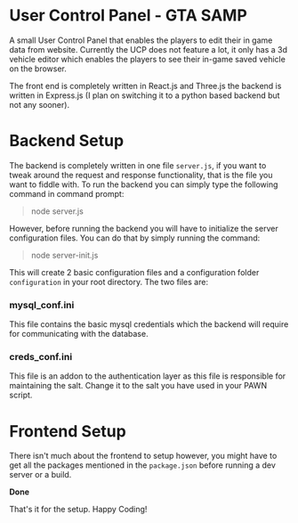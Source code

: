 # User Control Panel - GTA SAMP

A small User Control Panel that enables the players to edit their in game data from website. Currently the UCP does not feature a lot, it only has a 3d vehicle editor which enables the players to see their in-game saved vehicle on the browser. 

The front end is completely written in React.js and Three.js the backend is written in Express.js (I plan on switching it to a python based backend but not any sooner).

# Backend Setup

The backend is completely written in one file `server.js`, if you want to tweak around the request and response functionality, that is the file you want to fiddle with. To run the backend you can simply type the following command in command prompt:

> node server.js

However, before running the backend you will have to initialize the server configuration files. You can do that by simply running the command:

> node server-init.js

This will create 2 basic configuration files and a configuration folder `configuration` in your root directory. The two files are:

### mysql_conf.ini
This file contains the basic mysql credentials which the backend will require for communicating with the database.

### creds_conf.ini

This file is an addon to the authentication layer as this file is responsible for maintaining the salt. Change it to the salt you have used in your PAWN script.

# Frontend Setup

There isn't much about the frontend to setup however, you might have to get all the packages mentioned in the `package.json` before running a dev server or a build.

**Done**

That's it for the setup. Happy Coding!
